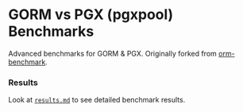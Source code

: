 # GORM vs PGX (pgxpool) Benchmarks
Advanced benchmarks for GORM & PGX. Originally forked from [orm-benchmark](https://github.com/efectn/go-orm-benchmarks).

### Results
Look at [`results.md`](results.md) to see detailed benchmark results.
